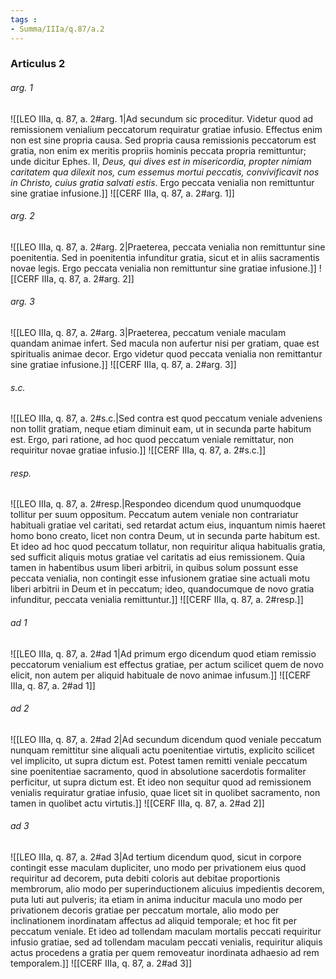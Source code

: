 ```yaml
---
tags : 
- Summa/IIIa/q.87/a.2
---
```


### Articulus 2

###### arg. 1
![[LEO IIIa, q. 87, a. 2#arg. 1|Ad secundum sic proceditur. Videtur quod ad remissionem venialium peccatorum requiratur gratiae infusio. Effectus enim non est sine propria causa. Sed propria causa remissionis peccatorum est gratia, non enim ex meritis propriis hominis peccata propria remittuntur; unde dicitur Ephes. II, *Deus, qui dives est in misericordia, propter nimiam caritatem qua dilexit nos, cum essemus mortui peccatis, convivificavit nos in Christo, cuius gratia salvati estis*. Ergo peccata venialia non remittuntur sine gratiae infusione.]]
![[CERF IIIa, q. 87, a. 2#arg. 1]]

###### arg. 2
![[LEO IIIa, q. 87, a. 2#arg. 2|Praeterea, peccata venialia non remittuntur sine poenitentia. Sed in poenitentia infunditur gratia, sicut et in aliis sacramentis novae legis. Ergo peccata venialia non remittuntur sine gratiae infusione.]]
![[CERF IIIa, q. 87, a. 2#arg. 2]]

###### arg. 3
![[LEO IIIa, q. 87, a. 2#arg. 3|Praeterea, peccatum veniale maculam quandam animae infert. Sed macula non aufertur nisi per gratiam, quae est spiritualis animae decor. Ergo videtur quod peccata venialia non remittantur sine gratiae infusione.]]
![[CERF IIIa, q. 87, a. 2#arg. 3]]

###### s.c.
![[LEO IIIa, q. 87, a. 2#s.c.|Sed contra est quod peccatum veniale adveniens non tollit gratiam, neque etiam diminuit eam, ut in secunda parte habitum est. Ergo, pari ratione, ad hoc quod peccatum veniale remittatur, non requiritur novae gratiae infusio.]]
![[CERF IIIa, q. 87, a. 2#s.c.]]

###### resp.
![[LEO IIIa, q. 87, a. 2#resp.|Respondeo dicendum quod unumquodque tollitur per suum oppositum. Peccatum autem veniale non contrariatur habituali gratiae vel caritati, sed retardat actum eius, inquantum nimis haeret homo bono creato, licet non contra Deum, ut in secunda parte habitum est. Et ideo ad hoc quod peccatum tollatur, non requiritur aliqua habitualis gratia, sed sufficit aliquis motus gratiae vel caritatis ad eius remissionem. Quia tamen in habentibus usum liberi arbitrii, in quibus solum possunt esse peccata venialia, non contingit esse infusionem gratiae sine actuali motu liberi arbitrii in Deum et in peccatum; ideo, quandocumque de novo gratia infunditur, peccata venialia remittuntur.]]
![[CERF IIIa, q. 87, a. 2#resp.]]

###### ad 1
![[LEO IIIa, q. 87, a. 2#ad 1|Ad primum ergo dicendum quod etiam remissio peccatorum venialium est effectus gratiae, per actum scilicet quem de novo elicit, non autem per aliquid habituale de novo animae infusum.]]
![[CERF IIIa, q. 87, a. 2#ad 1]]

###### ad 2
![[LEO IIIa, q. 87, a. 2#ad 2|Ad secundum dicendum quod veniale peccatum nunquam remittitur sine aliquali actu poenitentiae virtutis, explicito scilicet vel implicito, ut supra dictum est. Potest tamen remitti veniale peccatum sine poenitentiae sacramento, quod in absolutione sacerdotis formaliter perficitur, ut supra dictum est. Et ideo non sequitur quod ad remissionem venialis requiratur gratiae infusio, quae licet sit in quolibet sacramento, non tamen in quolibet actu virtutis.]]
![[CERF IIIa, q. 87, a. 2#ad 2]]

###### ad 3
![[LEO IIIa, q. 87, a. 2#ad 3|Ad tertium dicendum quod, sicut in corpore contingit esse maculam dupliciter, uno modo per privationem eius quod requiritur ad decorem, puta debiti coloris aut debitae proportionis membrorum, alio modo per superinductionem alicuius impedientis decorem, puta luti aut pulveris; ita etiam in anima inducitur macula uno modo per privationem decoris gratiae per peccatum mortale, alio modo per inclinationem inordinatam affectus ad aliquid temporale; et hoc fit per peccatum veniale. Et ideo ad tollendam maculam mortalis peccati requiritur infusio gratiae, sed ad tollendam maculam peccati venialis, requiritur aliquis actus procedens a gratia per quem removeatur inordinata adhaesio ad rem temporalem.]]
![[CERF IIIa, q. 87, a. 2#ad 3]]

